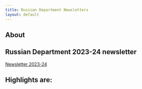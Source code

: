 ```yaml
---
title: Russian Department Newsletters
layout: default
---
```


## About

## Russian Department 2023-24 newsletter

[Newsletter 2023-24](russdept2324.pdf)

## Highlights are: 
